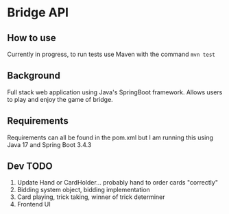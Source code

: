 # Bridge API
## How to use

Currently in progress, to run tests use Maven with the command ```mvn test```

## Background

Full stack web application using Java's SpringBoot framework. Allows users to play and enjoy the game of bridge.

## Requirements

Requirements can all be found in the pom.xml but I am running this using Java 17 and Spring Boot 3.4.3

## Dev TODO

1. Update Hand or CardHolder... probably hand to order cards "correctly"
2. Bidding system object, bidding implementation
3. Card playing, trick taking, winner of trick determiner
4. Frontend UI
